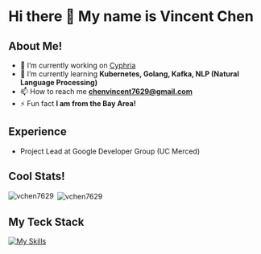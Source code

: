 <h1> Hi there 👋 My name is Vincent Chen </h1>

## About Me!

- 🔭 I’m currently working on [Cyphria](https://github.com/Vchen7629/Cyphria)
- 🌱 I’m currently learning **Kubernetes, Golang, Kafka, NLP (Natural Language Processing)**
-  📫 How to reach me **chenvincent7629@gmail.com**
- ⚡ Fun fact **I am from the Bay Area!**

## Experience
- Project Lead at Google Developer Group (UC Merced)
## Cool Stats!

<p><img align="left" src="https://github-readme-stats.vercel.app/api/top-langs?username=vchen7629&show_icons=true&locale=en&layout=compact&theme=cobalt&hide_border=true" alt="vchen7629" /></p>

<p>&nbsp;<img align="center" src="https://github-readme-stats.vercel.app/api?username=vchen7629&show_icons=true&locale=en&theme=cobalt&hide_border=true" alt="vchen7629" /></p>

## My Teck Stack
[![My Skills](https://skillicons.dev/icons?i=ts,js,html,css,flask,python,go,bash,react,express,nodejs,kafka,ansible,terraform,aws,kubernetes,docker,githubactions,tailwind,postman,vite,postgres,mongo,redis,prometheus,grafana,ansible,terraform&perline=10)](https://skillicons.dev)

<!--
**Vchen7629/Vchen7629** is a ✨ _special_ ✨ repository because its `README.md` (this file) appears on your GitHub profile.

Here are some ideas to get you started:

- 🔭 I’m currently working on ...
- 🌱 I’m currently learning ...
- 👯 I’m looking to collaborate on ...
- 🤔 I’m looking for help with ...
- 💬 Ask me about ...
- 📫 How to reach me: ...
- 😄 Pronouns: ...
- ⚡ Fun fact: ...
-->
